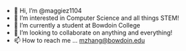 - 👋 Hi, I’m @maggiez1104
- 👀 I’m interested in Computer Science and all things STEM!
- 🌱 I’m currently a student at Bowdoin College
- 💞️ I’m looking to collaborate on anything and everything!
- 📫 How to reach me ... mzhang@bowdoin.edu

<!---
maggiez1104/maggiez1104 is a ✨ special ✨ repository because its `README.md` (this file) appears on your GitHub profile.
You can click the Preview link to take a look at your changes.
--->

